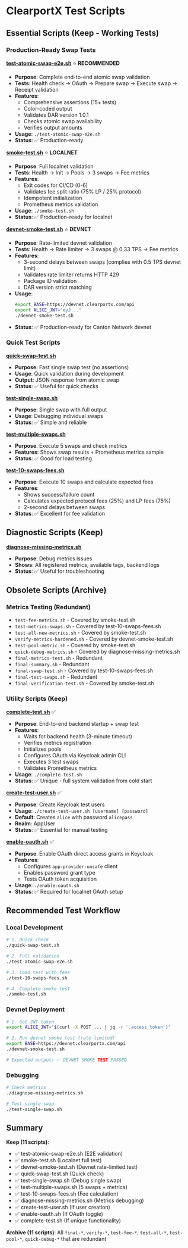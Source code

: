 # ClearportX Test Scripts

## Essential Scripts (Keep - Working Tests)

### Production-Ready Swap Tests

**[test-atomic-swap-e2e.sh](../test-atomic-swap-e2e.sh)** ⭐ **RECOMMENDED**
- **Purpose**: Complete end-to-end atomic swap validation
- **Tests**: Health check → OAuth → Prepare swap → Execute swap → Receipt validation
- **Features**:
  - Comprehensive assertions (15+ tests)
  - Color-coded output
  - Validates DAR version 1.0.1
  - Checks atomic swap availability
  - Verifies output amounts
- **Usage**: `./test-atomic-swap-e2e.sh`
- **Status**: ✅ Production-ready

**[smoke-test.sh](../smoke-test.sh)** ⭐ **LOCALNET**
- **Purpose**: Full localnet validation
- **Tests**: Health → Init → Pools → 3 swaps → Fee metrics
- **Features**:
  - Exit codes for CI/CD (0-6)
  - Validates fee split ratio (75% LP / 25% protocol)
  - Idempotent initialization
  - Prometheus metrics validation
- **Usage**: `./smoke-test.sh`
- **Status**: ✅ Production-ready for localnet

**[devnet-smoke-test.sh](../devnet-smoke-test.sh)** ⭐ **DEVNET**
- **Purpose**: Rate-limited devnet validation
- **Tests**: Health → Rate limiter → 3 swaps @ 0.33 TPS → Fee metrics
- **Features**:
  - 3-second delays between swaps (complies with 0.5 TPS devnet limit)
  - Validates rate limiter returns HTTP 429
  - Package ID validation
  - DAR version strict matching
- **Usage**:
  ```bash
  export BASE=https://devnet.clearportx.com/api
  export ALICE_JWT="eyJ..."
  ./devnet-smoke-test.sh
  ```
- **Status**: ✅ Production-ready for Canton Network devnet

### Quick Test Scripts

**[quick-swap-test.sh](../quick-swap-test.sh)**
- **Purpose**: Fast single swap test (no assertions)
- **Usage**: Quick validation during development
- **Output**: JSON response from atomic swap
- **Status**: ✅ Useful for quick checks

**[test-single-swap.sh](../test-single-swap.sh)**
- **Purpose**: Single swap with full output
- **Usage**: Debugging individual swaps
- **Status**: ✅ Simple and reliable

**[test-multiple-swaps.sh](../test-multiple-swaps.sh)**
- **Purpose**: Execute 5 swaps and check metrics
- **Features**: Shows swap results + Prometheus metrics sample
- **Status**: ✅ Good for load testing

**[test-10-swaps-fees.sh](../test-10-swaps-fees.sh)**
- **Purpose**: Execute 10 swaps and calculate expected fees
- **Features**:
  - Shows success/failure count
  - Calculates expected protocol fees (25%) and LP fees (75%)
  - 2-second delays between swaps
- **Status**: ✅ Excellent for fee validation

## Diagnostic Scripts (Keep)

**[diagnose-missing-metrics.sh](../diagnose-missing-metrics.sh)**
- **Purpose**: Debug metrics issues
- **Shows**: All registered metrics, available tags, backend logs
- **Status**: ✅ Useful for troubleshooting

## Obsolete Scripts (Archive)

### Metrics Testing (Redundant)
- `test-fee-metrics.sh` - Covered by smoke-test.sh
- `test-metrics-swaps.sh` - Covered by test-10-swaps-fees.sh
- `test-all-new-metrics.sh` - Covered by smoke-test.sh
- `verify-metrics-hardened.sh` - Covered by devnet-smoke-test.sh
- `test-pool-metric.sh` - Covered by smoke-test.sh
- `quick-debug-metrics.sh` - Covered by diagnose-missing-metrics.sh
- `final-metrics-test.sh` - Redundant
- `final-summary.sh` - Redundant
- `final-swap-test.sh` - Covered by test-10-swaps-fees.sh
- `final-test-swaps.sh` - Redundant
- `final-verification-test.sh` - Covered by smoke-test.sh

### Utility Scripts (Keep)

**[complete-test.sh](../complete-test.sh)** ✅
- **Purpose**: End-to-end backend startup + swap test
- **Features**:
  - Waits for backend health (3-minute timeout)
  - Verifies metrics registration
  - Initializes pools
  - Configures OAuth via Keycloak admin CLI
  - Executes 3 test swaps
  - Validates Prometheus metrics
- **Usage**: `./complete-test.sh`
- **Status**: ✅ Unique - full system validation from cold start

**[create-test-user.sh](../create-test-user.sh)** ✅
- **Purpose**: Create Keycloak test users
- **Usage**: `./create-test-user.sh [username] [password]`
- **Default**: Creates `alice` with password `alicepass`
- **Realm**: AppUser
- **Status**: ✅ Essential for manual testing

**[enable-oauth.sh](../enable-oauth.sh)** ✅
- **Purpose**: Enable OAuth direct access grants in Keycloak
- **Features**:
  - Configures `app-provider-unsafe` client
  - Enables password grant type
  - Tests OAuth token acquisition
- **Usage**: `./enable-oauth.sh`
- **Status**: ✅ Required for localnet OAuth setup

## Recommended Test Workflow

### Local Development
```bash
# 1. Quick check
./quick-swap-test.sh

# 2. Full validation
./test-atomic-swap-e2e.sh

# 3. Load test with fees
./test-10-swaps-fees.sh

# 4. Complete smoke test
./smoke-test.sh
```

### Devnet Deployment
```bash
# 1. Get JWT token
export ALICE_JWT="$(curl -X POST ... | jq -r '.access_token')"

# 2. Run devnet smoke test (rate-limited)
export BASE=https://devnet.clearportx.com/api
./devnet-smoke-test.sh

# Expected output: ✅ DEVNET SMOKE TEST PASSED
```

### Debugging
```bash
# Check metrics
./diagnose-missing-metrics.sh

# Test single swap
./test-single-swap.sh
```

## Summary

**Keep (11 scripts)**:
- ✅ test-atomic-swap-e2e.sh (E2E validation)
- ✅ smoke-test.sh (Localnet full test)
- ✅ devnet-smoke-test.sh (Devnet rate-limited test)
- ✅ quick-swap-test.sh (Quick check)
- ✅ test-single-swap.sh (Debug single swap)
- ✅ test-multiple-swaps.sh (5 swaps + metrics)
- ✅ test-10-swaps-fees.sh (Fee calculation)
- ✅ diagnose-missing-metrics.sh (Metrics debugging)
- ✅ create-test-user.sh (If user creation)
- ✅ enable-oauth.sh (If OAuth toggle)
- ✅ complete-test.sh (If unique functionality)

**Archive (11 scripts)**: All `final-*`, `verify-*`, `test-fee-*`, `test-all-*`, `test-pool-*`, `quick-debug-*` that are redundant
